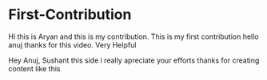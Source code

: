 # First-Contribution
Hi this is Aryan and this is my contribution.
This is my first contribution
hello anuj thanks for this video. Very Helpful

Hey Anuj, Sushant this side i really apreciate your efforts thanks for creating content like this

